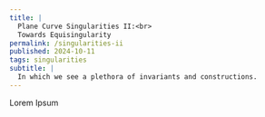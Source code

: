 ```yaml
---
title: |
  Plane Curve Singularities II:<br>
  Towards Equisingularity
permalink: /singularities-ii
published: 2024-10-11
tags: singularities
subtitle: |
  In which we see a plethora of invariants and constructions.
---
```


<div id="toc" style="float: right;"><!-- generated --></div>

Lorem Ipsum
